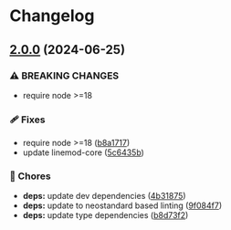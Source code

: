 # Changelog

## [2.0.0](https://github.com/voxpelli/linemod/compare/v1.1.0...v2.0.0) (2024-06-25)


### ⚠ BREAKING CHANGES

* require node >=18

### 🩹 Fixes

* require node &gt;=18 ([b8a1717](https://github.com/voxpelli/linemod/commit/b8a17177562991bbb2e72b415cfe7a12c2e7b21f))
* update linemod-core ([5c6435b](https://github.com/voxpelli/linemod/commit/5c6435b00683026e0b881bc5f5ac11d9760cdf4f))


### 🧹 Chores

* **deps:** update dev dependencies ([4b31875](https://github.com/voxpelli/linemod/commit/4b31875c1e4183aa484718f6cf452366f57bd1c4))
* **deps:** update to neostandard based linting ([9f084f7](https://github.com/voxpelli/linemod/commit/9f084f711a3e3b4b69c4525472e218d2c1d770b3))
* **deps:** update type dependencies ([b8d73f2](https://github.com/voxpelli/linemod/commit/b8d73f2236b8b789dbb0e974316e336247f38399))
